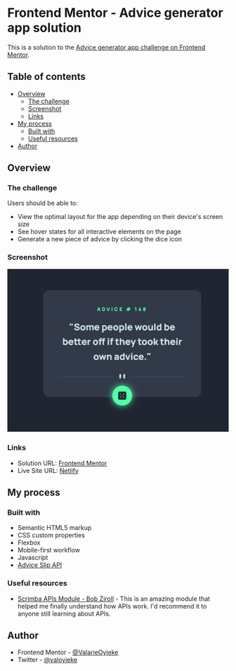 # Frontend Mentor - Advice generator app solution

This is a solution to the [Advice generator app challenge on Frontend Mentor](https://www.frontendmentor.io/challenges/advice-generator-app-QdUG-13db).

## Table of contents

- [Overview](#overview)
  - [The challenge](#the-challenge)
  - [Screenshot](#screenshot)
  - [Links](#links)
- [My process](#my-process)
  - [Built with](#built-with)
  - [Useful resources](#useful-resources)
- [Author](#author)

## Overview

### The challenge

Users should be able to:

- View the optimal layout for the app depending on their device's screen size
- See hover states for all interactive elements on the page
- Generate a new piece of advice by clicking the dice icon

### Screenshot

![](./images/screenshot.jpg)


### Links

- Solution URL: [Frontend Mentor]()
- Live Site URL: [Netlify](https://peaceful-valkyrie-e844a7.netlify.app/)

## My process

### Built with

- Semantic HTML5 markup
- CSS custom properties
- Flexbox
- Mobile-first workflow
- Javascript
- [Advice Slip API](https://api.adviceslip.com) 


### Useful resources

- [Scrimba APIs Module - Bob Ziroll](https://scrimba.com/learn/frontend/apis-module) - This is an amazing module that helped me finally understand how APIs work. I'd recommend it to anyone still learning about APIs.

## Author

- Frontend Mentor - [@ValarieOyieke](https://www.frontendmentor.io/profile/ValarieOyieke)
- Twitter - [@valoyieke](https://www.twitter.com/valoyieke)